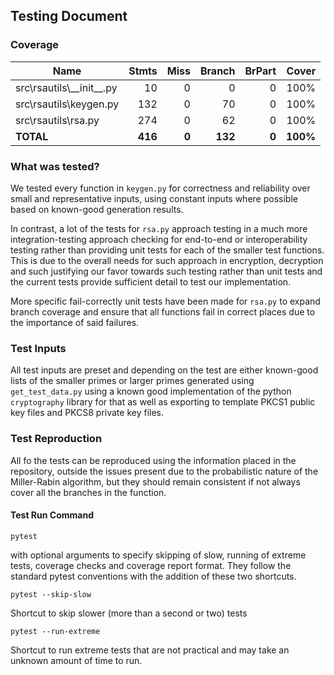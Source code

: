 ## Testing Document
### Coverage
| Name                         |   Stmts |  Miss |  Branch | BrPart |    Cover |
|------------------------------|--------:|------:|--------:|-------:|---------:|
| src\rsautils\\_\_init\_\_.py |      10 |     0 |       0 |      0 |     100% |
| src\rsautils\keygen.py       |     132 |     0 |      70 |      0 |     100% |
| src\rsautils\rsa.py          |     274 |     0 |      62 |      0 |     100% |
| **TOTAL**                    | **416** | **0** | **132** |  **0** | **100%** |

### What was tested?
We tested every function in `keygen.py` for correctness and reliability over small and representative
inputs, using constant inputs where possible based on known-good generation results.

In contrast, a lot of the tests for `rsa.py` approach testing in a much more integration-testing approach
checking for end-to-end or interoperability testing rather than providing unit tests for each of the smaller
test functions.
This is due to the overall needs for such approach in encryption, decryption and such justifying our favor
towards such testing rather than unit tests and the current tests provide sufficient detail to test our implementation.

More specific fail-correctly unit tests have been made for `rsa.py` to expand branch coverage and ensure that all functions
fail in correct places due to the importance of said failures.

### Test Inputs
All test inputs are preset and depending on the test are either known-good lists of the smaller
primes or larger primes generated using `get_test_data.py` using a known good implementation of the
python `cryptography` library for that as well as exporting to template PKCS1 public key files
and PKCS8 private key files.

### Test Reproduction
All fo the tests can be reproduced using the information placed in the repository, outside the
issues present due to the probabilistic nature of the Miller-Rabin algorithm, but they should remain consistent
if not always cover all the branches in the function.

#### Test Run Command
```shell
pytest
```
with optional arguments to specify skipping of slow, running of extreme tests, coverage checks and coverage report format.
They follow the standard pytest conventions with the addition of these two shortcuts.
```shell
pytest --skip-slow 
```
Shortcut to skip slower (more than a second or two) tests
```shell
pytest --run-extreme
```
Shortcut to run extreme tests that are not practical and may take an unknown amount of time to run.